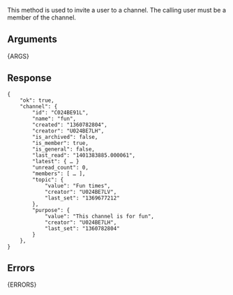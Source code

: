 This method is used to invite a user to a channel. The calling user must be a member of the channel.

## Arguments

{ARGS}


## Response

	{
	    "ok": true,
	    "channel": {
			"id": "C024BE91L",
			"name": "fun",
			"created": "1360782804",
			"creator": "U024BE7LH",
			"is_archived": false,
			"is_member": true,
			"is_general": false,
			"last_read": "1401383885.000061",
			"latest": { … }
			"unread_count": 0,
			"members": [ … ],
			"topic": {
				"value": "Fun times",
				"creator": "U024BE7LV",
				"last_set": "1369677212"
			},
			"purpose": {
				"value": "This channel is for fun",
				"creator": "U024BE7LH",
				"last_set": "1360782804"
			}
		},
	}

## Errors

{ERRORS}
